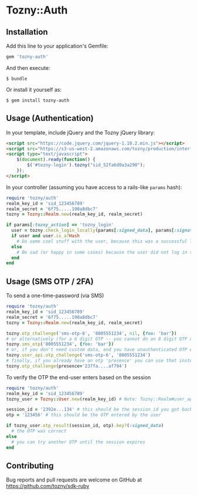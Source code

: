 # Tozny::Auth

## Installation

Add this line to your application's Gemfile:

```ruby
gem 'tozny-auth'
```

And then execute:

    $ bundle

Or install it yourself as:

    $ gem install tozny-auth

## Usage (Authentication)
In your template, include jQuery and the Tozny jQuery library:
```html
<script src="https://code.jquery.com/jquery-1.10.2.min.js"></script>
<script src="https://s3-us-west-2.amazonaws.com/tozny/production/interface/javascript/v2/jquery.tozny.js"></script>
<script type="text/javascript">
    $(document).ready(function() {
        $('#tozny-login').tozny("sid_52fa6d0a3a290");
    });
</script>
```

In your controller (assuming you have access to a rails-like `params` hash):
```ruby
require 'tozny/auth'
realm_key_id = 'sid_123456789'
realm_secret = '6f75.....190a8dbc7'
tozny = Tozny::Realm.new(realm_key_id, realm_secret)

if params[:tozny_action] == 'tozny_login'
  user = tozny.check_login_locally(params[:signed_data], params[:signature])
  if user and user.is_a?Hash
    # Do some cool stuff with the user, because this was a successful login.
  else
    # Be sad (or happy in some cases) because the user did not log in successfully.
  end
end
```

## Usage (SMS OTP / 2FA)

To send a one-time-password (via SMS)
```ruby
require 'tozny/auth'
realm_key_id = 'sid_123456789'
realm_secret = '6f75.....190a8dbc7'
tozny = Tozny::Realm.new(realm_key_id, realm_secret)

tozny.otp_challenge('sms-otp-6', '8005551234', nil, {foo: 'bar'})
# or alternatively (for a 6 digit OTP -- you cannot do an 8 digit OTP using the following method)
tozny.sms_otp('8005551234', {foo: 'bar'})
# or, if you don't need custom data, and you have unauthenticated OTP enabled in your realm's admin console:
tozny.user_api.otp_challenge('sms-otp-6', '8005551234')
# finally, if you already have an otp 'presence' you can use that instead of the type and destination:
tozny.otp_challenge(presence='237fa....af794')
```

To verify the OTP the end-user enters based on the session
```ruby
require 'tozny/auth'
realm_key_id = 'sid_123456789'
tozny_user = Tozny::User.new(realm_key_id) # Note: Tozny::Realm#user_api is an instance of Tozny::User pre-set to the realm

session_id = '2392e...134' # this should be the session_id you got back from otp_challenge
otp = '123456' # this should be the OTP entered by the user

if tozny_user.otp_result(session_id, otp).key?(:signed_data)
  # the OTP was correct
else
  # you can try another OTP until the session expires
end
```

## Contributing

Bug reports and pull requests are welcome on GitHub at https://github.com/tozny/sdk-ruby

